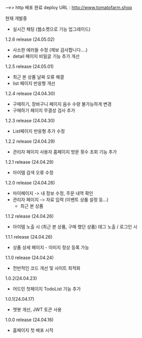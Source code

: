 
-->> http 배포 완료
deploy URL : http://www.tomatofarm.shop

현재 개발중
 - 실시간 채팅 (웹소켓으로 기능 업그레이드)

1.2.6 release (24.05.02)
 - 사소한 에러들 수정 (제보 감사합니다....)
 - detail 페이지 비밀글 기능 추가 개선

1.2.5 release (24.05.01)
 - 최근 본 상품 날짜 오류 해결
 - list 페이지 반응형 개선

1.2.4 release (24.04.30)
 - 구매하기, 장바구니 페이지 음수 수량 불가능하게 변경
 - 구매하기 페이지 무결성 검사 추가

1.2.3 release (24.04.30)
 - List페이지 반응형 추가 수정

1.2.2 release (24.04.29)
 - 관리자 페이지 사용자 홈페이지 방문 횟수 조회 기능 추가

1.2.1 release (24.04.29)
 - 아이템 검색 오류 수정

1.2.0 release (24.04.26)
 - 마이페이지 
    -> 내 정보 수정, 주문 내역 확인
 - 관리자 페이지
    -> 자료 입력 (이벤트 상품 설정 등...)
     - 최근 본 상품

1.1.2 release (24.04.26)
 - 아이템 노출 시 (최근 본 상품, 구매 했던 상품) 태그 노출 / 로그인 시

1.1.1 release (24.04.26)
 - 상품 상세 페이지 - 이미지 정상 등록 가능

1.1.0 release (24.04.24)
 - 전반적인 코드 개선 및 사이트 최적화

1.0.2(24.04.23)
 - 어드민 첫페이지 TodoList 기능 추가

1.0.1(24.04.17)
 - 챗봇 개선, JWT 토큰 사용

 1.0.0 release (24.04.16)
 - 홈페이지 첫 배포 시작